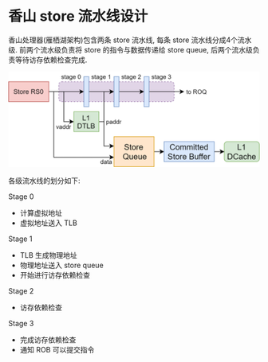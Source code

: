 香山 store 流水线设计
===========

香山处理器(雁栖湖架构)包含两条 store 流水线, 每条 store 流水线分成4个流水级. 前两个流水级负责将 store 的指令与数据传递给 store queue, 后两个流水级负责等待访存依赖检查完成.

![storepipe](../images/store-pipeline.png)  

各级流水线的划分如下:

Stage 0
* 计算虚拟地址
* 虚拟地址送入 TLB

Stage 1
* TLB 生成物理地址
* 物理地址送入 store queue
* 开始进行访存依赖检查 

Stage 2
* 访存依赖检查

Stage 3
* 完成访存依赖检查 
* 通知 ROB 可以提交指令

